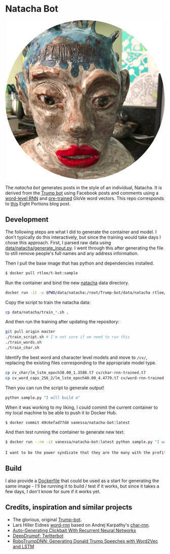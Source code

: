 # Natacha Bot

![docs/natacha-bot.png](docs/natacha-bot.png)

The _natacha bot_ generates posts in the style of an individual, Natacha. It is derived from the [Trump bot](https://github.com/rtlee9/Trump-bot) using Facebook posts and comments using a [word-level RNN](https://github.com/larspars/word-rnn) and [pre-trained](http://nlp.stanford.edu/projects/glove/) GloVe word vectors. This repo corresponds to [this](https://eightportions.com/2016-11-03-Trump-bot/) Eight Portions blog post.

## Development

The following steps are what I did to generate the container and model. I don't
typically do this interactively, but since the training would take days I chose
this approach. First, I parsed raw data using [data/natacha/generate_input.py](data/natacha/generate_input.py).
I went through this after generating the file to still remove people's full names and
any address information.

Then I pull the base image that has python and dependencies installed.

```bash
$ docker pull rtlee/t-bot:sample
```

Run the container and bind the new [natacha](data/natacha) data directory.

```bash
docker run -it -v $PWD/data/natacha:/root/Trump-bot/data/natacha rtlee/t-bot:sample
```

Copy the script to train the natacha data:

```bash
cp data/natacha/train_*.sh .
```

And then run the training after updating the repository:

```bash
git pull origin master
./train_script.sh # I'm not sure if we need to run this
./train_words.sh
./train_char.sh
```

Identify the best word and character level models and move to `/cv/`, replacing the existing files corresponding to the appropriate model type.

```bash
cp cv_char/lm_lstm_epoch30.00_1.3580.t7 cv/char-rnn-trained.t7
cp cv_word_caps_256_2/lm_lstm_epoch40.00_4.4779.t7 cv/word-rnn-trained.t7
```

Then you can run the script to generate output!

```bash
python sample.py "I will build a"
```

When it was working to my liking, I could commit the current container to my local
machine to be able to push it to Docker Hub.

```bash
$ docker commit 49c6efad77dd vanessa/natacha-bot:latest
```

And then test running the container to generate new text.

```bash
$ docker run --rm -it vanessa/natacha-bot:latest python sample.py "I want to"

I want to be the power syndicate that they are the many with the profit present that she is a significant of the new the controlled profit since they are state the corruption of the state of the artist sender that is the organization and a corruption when it is a thing at the media many are they have the sen. Something can't go from your mind. I am not going to find the more again and not not sure that now isn't a but like a form of a break. If you will know the facts any of your evidence ? You can
```

## Build

I also provide a [Dockerfile](Dockerfile) that could be used as a start for generating
the same image - I'll be running it to build / test if it works, but since it takes
a few days, I don't know for sure if it works yet.


## Credits, inspiration and similar projects

* The glorious, original [Trump-bot](https://github.com/rtlee9/Trump-bot).
* Lars Hiller Eidnes [word-rnn](https://github.com/larspars/word-rnn) based on Andrej Karpathy's [char-rnn](https://github.com/karpathy/char-rnn).
* [Auto-Generating Clickbait With Recurrent Neural Networks](https://larseidnes.com/2015/10/13/auto-generating-clickbait-with-recurrent-neural-networks/)
* [DeepDrumpf: Twitterbot](https://www.csail.mit.edu/deepdrumpf)
* [RoboTrumpDNN: Generating Donald Trump Speeches with Word2Vec and LSTM](https://github.com/ppramesi/RoboTrumpDNN)
